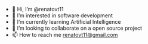 
- 👋 Hi, I’m @renatovt11
- 👀 I’m interested in software development
- 🌱 I’m currently learning Artificial Intelligence
- 💞️ I’m looking to collaborate on a open source project
- 📫 How to reach me renatovt11@gmail.com

<!---
renatovt11/renatovt11 is a ✨ special ✨ repository because its `README.md` (this file) appears on your GitHub profile.
You can click the Preview link to take a look at your changes.
--->
